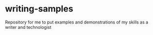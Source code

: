 # writing-samples
Repository for me to put examples and demonstrations of my skills as a writer and technologist 
